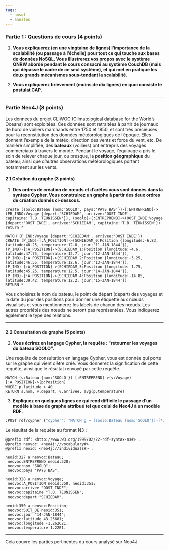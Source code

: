 ```yaml
---
tags:
  - nosql
  - annales
---
```

### Partie 1 : Questions de cours (4 points)

1. **Vous expliquerez (en une vingtaine de lignes) l’importance de la scalabilité (ou passage à l’échelle) pour tout ce qui touche aux bases de données NoSQL. Vous illustrerez vos propos avec le système QNRW abordé pendant le cours consacré au système CouchDB (mais qui dépasse le cadre de ce seul système), et qui met en pratique les deux grands mécanismes sous-tendant la scalabilité.**

2. **Vous expliquerez brièvement (moins de dix lignes) en quoi consiste le postulat CAP.**

---

### Partie Neo4J (8 points)

Les données du projet CLIWOC (Climatological database for the World’s Oceans) sont exploitées. Ces données sont retraitées à partir de journaux de bord de voiliers marchands entre 1750 et 1850, et sont très précieuses pour la reconstitution des données météorologiques de l’époque. Elles donnent l’exemple de la météo, direction des vents et force du vent, etc. De manière simplifiée, des **bateaux** (voiliers) ont entrepris des voyages commerciaux à travers le monde. Pendant le voyage, l’équipage a pris le soin de relever chaque jour, ou presque, la **position géographique** du bateau, ainsi que d’autres observations météorologiques portant notamment sur les vents. 

#### 2.1 Création du graphe (3 points)

1. **Des ordres de création de nœuds et d’arêtes vous sont donnés dans la syntaxe Cypher. Vous construirez un graphe à partir des deux ordres de création donnés ci-dessous.**

```cypher
create (soolo:Bateau {nom:'SOOLO', pays:'PAYS BAS'})-[:ENTREPREND]->(PB_INDO:Voyage {depart:'SCHIEDAM', arrivee:'OOST INDE', capitaine:'T.B. TEUNISSEN'}), (soolo)-[:ENTREPREND]->(OOST_INDE:Voyage {depart:'OOST INDE', arrivee:'SCHIEDAM', capitaine:'T.B. TEUNISSEN'})
return *
```

```cypher
MATCH (P_IND:Voyage {depart:'SCHIEDAM', arrivee:'OOST INDE'}) 
CREATE (P_IND)-[:A_POSITION]->(SCHIEDAM_0:Position {longitude:-6.83, latitude:48.25, temperature:12.8, jour:'11-JAN-1844'}),
(P_IND)-[:A_POSITION]->(SCHIEDAM_1:Position {longitude:-4.6, latitude:47.75, temperature:12.7, jour:'12-JAN-1844'}),
(P_IND)-[:A_POSITION]->(SCHIEDAM_2:Position {longitude:-3.25, latitude:46.55, temperature:12.6, jour:'13-JAN-1844'}),
(P_IND)-[:A_POSITION]->(SCHIEDAM_3:Position {longitude:-1.75, latitude:45.25, temperature:12.5, jour:'14-JAN-1844'}),
(P_IND)-[:A_POSITION]->(SCHIEDAM_4:Position {longitude:-14.85, latitude:39.42, temperature:12.2, jour:'15-JAN-1844'})
RETURN *
```

Vous choisirez le nom du bateau, le point de départ (depart) des voyages et la date du jour des positions pour donner une étiquette aux nœuds visualisés et vous mentionnerez les labels de chacun des nœuds. Les autres propriétés des nœuds ne seront pas représentées. Vous indiquerez également le type des relations.

---

#### 2.2 Consultation du graphe (5 points)

2. **Vous écrirez en langage Cypher, la requête : "retourner les voyages du bateau SOOLO".**

Une requête de consultation en langage Cypher, vous est donnée qui porte sur le graphe qui vient d’être créé. Vous donnerez la signification de cette requête, ainsi que le résultat renvoyé par cette requête.

```cypher
MATCH (s:Bateau {nom:'SOOLO'})-[:ENTREPREND]->(v:Voyage)-[:A_POSITION]->(p:Position)
WHERE p.latitude > 40
RETURN s.nom, v.depart, v.arrivee, avg(p.temperature)
```

3. **Expliquez en quelques lignes ce qui rend difficile le passage d’un modèle à base de graphe attribué tel que celui de Neo4J à un modèle RDF.**

```bash
:POST rdf/cypher {"cypher": "MATCH g = (soolo:Bateau {nom:'SOOLO'})-[*2..3]->(p:Position {jour:'14-JAN-1844'}) RETURN g", "format": "N3"}
```

Le résultat de la requête au format N3 :
```plaintext
@prefix rdf: <http://www.w3.org/1999/02/22-rdf-syntax-ns#> .
@prefix neovoc: <neo4j://vocabulary#> .
@prefix neoid: <neo4j://individuals#> .

neoid:327 a neovoc:Bateau;
 neovoc:ENTREPREND neoid:328;
 neovoc:nom "SOOLO";
 neovoc:pays "PAYS BAS".

neoid:328 a neovoc:Voyage;
 neovoc:A_POSITION neoid:350, neoid:351;
 neovoc:arrivee "OOST INDE";
 neovoc:capitaine "T.B. TEUNISSEN";
 neovoc:depart "SCHIEDAM".

neoid:350 a neovoc:Position;
 neovoc:SUIT_DE neoid:351;
 neovoc:jour "14-JAN-1844";
 neovoc:latitude 43.25681;
 neovoc:longitude -1.262621;
 neovoc:temperature 1.22E1.
```

--- 

Cela couvre les parties pertinentes du cours analysé sur Neo4J.
